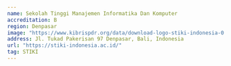 ```yaml
---
name: Sekolah Tinggi Manajemen Informatika Dan Komputer
accreditation: B
region: Denpasar
image: "https://www.kibrispdr.org/data/download-logo-stiki-indonesia-0.jpg"
address: Jl. Tukad Pakerisan 97 Denpasar, Bali, Indonesia
url: "https://stiki-indonesia.ac.id/"
tag: STIKI
---
```

